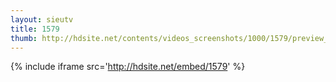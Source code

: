```yaml
---
layout: sieutv
title: 1579
thumb: http://hdsite.net/contents/videos_screenshots/1000/1579/preview_360p.mp4.jpg
---
```

{% include iframe src='http://hdsite.net/embed/1579' %}
 
